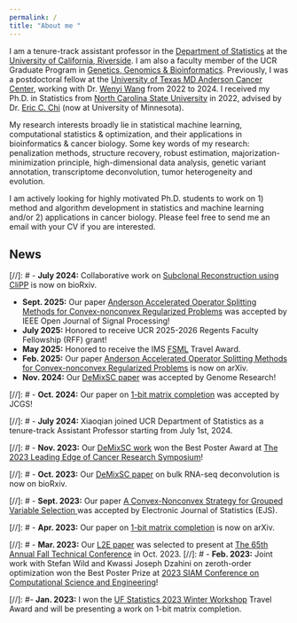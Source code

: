 ```yaml
---
permalink: /
title: "About me "
---
```


I am a tenure-track assistant professor in the [Department of Statistics](https://statistics.ucr.edu/) at the [University of California, Riverside](https://www.ucr.edu/). I am also a faculty member of the UCR Graduate Program in [Genetics, Genomics & Bioinformatics](https://genetics.ucr.edu/). Previously, I was a postdoctoral fellow at the [University of Texas MD Anderson Cancer Center](https://www.mdanderson.org/), working with Dr. [Wenyi Wang](https://odin.mdacc.tmc.edu/~wwang7/) from 2022 to 2024. I received my Ph.D. in Statistics from [North Carolina State University](https://statistics.sciences.ncsu.edu/) in 2022, advised by Dr. [Eric C. Chi](http://www.ericchi.com/) (now at University of Minnesota). 

My research interests broadly lie in statistical machine learning, computational statistics & optimization, and their applications in bioinformatics & cancer biology. Some key words of my research: penalization methods, structure recovery, robust estimation, majorization-minimization principle, high-dimensional data analysis, genetic variant annotation, transcriptome deconvolution, tumor heterogeneity and evolution.

I am actively looking for highly motivated Ph.D. students to work on 1) method and algorithm development in statistics and machine learning and/or 2) applications in cancer biology. Please feel free to send me an email with your CV if you are interested. 


##  News
[//]: # - **July 2024:** Collaborative work on [Subclonal Reconstruction using CliPP](https://www.biorxiv.org/content/10.1101/2024.07.03.601939v1) is now on bioRxiv.
- **Sept. 2025:** Our paper [Anderson Accelerated Operator Splitting Methods for Convex-nonconvex Regularized Problems](https://arxiv.org/abs/2502.14269) was accepted by IEEE Open Journal of Signal Processing!
- **July 2025:** Honored to receive UCR 2025-2026 Regents Faculty Fellowship (RFF) grant!  
- **May 2025:** Honored to receive the IMS [FSML](https://fsmlims.wixsite.com/fsml25) Travel Award. 
- **Feb. 2025:** Our paper [Anderson Accelerated Operator Splitting Methods for Convex-nonconvex Regularized Problems](https://arxiv.org/abs/2502.14269) is now on arXiv. 
- **Nov. 2024:** Our [DeMixSC paper](https://www.biorxiv.org/content/10.1101/2023.10.10.561733v3) was accepted by Genome Research!

[//]: # - **Oct. 2024:** Our paper on [1-bit matrix completion](https://arxiv.org/abs/2304.13940) was accepted by JCGS!

[//]: # - **July 2024:**  Xiaoqian joined UCR Department of Statistics as a tenure-track Assistant Professor starting from July 1st, 2024. 


[//]: # - **Nov. 2023:** Our [DeMixSC work](https://www.biorxiv.org/content/10.1101/2023.10.10.561733v1) won the Best Poster Award at [The 2023 Leading Edge of Cancer Research Symposium](https://www.mdanderson.org/research/research-resources/conferences-seminars/symposium-on-cancer-research.html)!

[//]: # - **Oct. 2023:** Our [DeMixSC paper](https://www.biorxiv.org/content/10.1101/2023.10.10.561733v1) on bulk RNA-seq deconvolution is now on bioRxiv.

[//]: # - **Sept. 2023:** Our paper [A Convex-Nonconvex Strategy for Grouped Variable Selection ](https://arxiv.org/abs/2111.15075) was accepted by Electronic Journal of Statistics (EJS).

[//]: # - **Apr. 2023:** Our paper on [1-bit matrix completion](https://arxiv.org/abs/2304.13940) is now on arXiv.

[//]: # - **Mar. 2023:** Our [L2E paper](https://www.tandfonline.com/doi/full/10.1080/00401706.2022.2118172) was selected to present at [The 65th Annual Fall Technical Conference](https://falltechnicalconference.org/) in Oct. 2023.
[//]: # - **Feb. 2023:** Joint work with Stefan Wild and Kwassi Joseph Dzahini on zeroth-order optimization won the Best Poster Prize at [2023 SIAM Conference on Computational Science and Engineering](https://www.siam.org/conferences/cm/conference/cse23)!

[//]: #- **Jan. 2023:** I won the [UF Statistics 2023 Winter Workshop](https://informatics.research.ufl.edu/event/statistics-annual-winter-workshop-2023/) Travel Award and will be presenting a work on 1-bit matrix completion.







